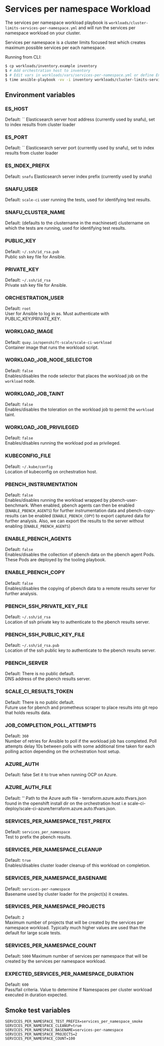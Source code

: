 # Services per namespace Workload

The services per namespace workload playbook is `workloads/cluster-limits-services-per-namespace.yml` and will run the services per namespace workload on your cluster.

Services per namespace is a cluster limits focused test which creates maximum possible services per each namespace.

Running from CLI:

```sh
$ cp workloads/inventory.example inventory
$ # Add orchestration host to inventory
$ # Edit vars in workloads/vars/services-per-namespace.yml or define Environment vars (See below)
$ time ansible-playbook -vv -i inventory workloads/cluster-limits-services-per-namespace.yml
```

## Environment variables

### ES_HOST
Default: ``
Elasticsearch server host address (currently used by snafu), set to index results from cluster loader

### ES_PORT
Default: ``
Elasticsearch server port (currently used by snafu), set to index results from cluster loader

### ES_INDEX_PREFIX
Default: `snafu`
Elasticsearch server index prefix (currently used by snafu)

### SNAFU_USER
Default: `scale-ci`
user running the tests, used for identifying test results.

### SNAFU_CLUSTER_NAME
Default: (defaults to the clustername in the machineset)
clustername on which the tests are running, used for identifying test results.

### PUBLIC_KEY
Default: `~/.ssh/id_rsa.pub`  
Public ssh key file for Ansible.

### PRIVATE_KEY
Default: `~/.ssh/id_rsa`  
Private ssh key file for Ansible.

### ORCHESTRATION_USER
Default: `root`  
User for Ansible to log in as. Must authenticate with PUBLIC_KEY/PRIVATE_KEY.

### WORKLOAD_IMAGE
Default: `quay.io/openshift-scale/scale-ci-workload`  
Container image that runs the workload script.

### WORKLOAD_JOB_NODE_SELECTOR
Default: `false`  
Enables/disables the node selector that places the workload job on the `workload` node.

### WORKLOAD_JOB_TAINT
Default: `false`  
Enables/disables the toleration on the workload job to permit the `workload` taint.

### WORKLOAD_JOB_PRIVILEGED
Default: `false`  
Enables/disables running the workload pod as privileged.

### KUBECONFIG_FILE
Default: `~/.kube/config`  
Location of kubeconfig on orchestration host.

### PBENCH_INSTRUMENTATION
Default: `false`  
Enables/disables running the workload wrapped by pbench-user-benchmark. When enabled, pbench agents can then be enabled (`ENABLE_PBENCH_AGENTS`) for further instrumentation data and pbench-copy-results can be enabled (`ENABLE_PBENCH_COPY`) to export captured data for further analysis. Also, we can export the results to the server without enabling (`ENABLE_PBENCH_AGENTS`)

### ENABLE_PBENCH_AGENTS
Default: `false`  
Enables/disables the collection of pbench data on the pbench agent Pods. These Pods are deployed by the tooling playbook.

### ENABLE_PBENCH_COPY
Default: `false`  
Enables/disables the copying of pbench data to a remote results server for further analysis.

### PBENCH_SSH_PRIVATE_KEY_FILE
Default: `~/.ssh/id_rsa`  
Location of ssh private key to authenticate to the pbench results server.

### PBENCH_SSH_PUBLIC_KEY_FILE
Default: `~/.ssh/id_rsa.pub`  
Location of the ssh public key to authenticate to the pbench results server.

### PBENCH_SERVER
Default: There is no public default.  
DNS address of the pbench results server.

### SCALE_CI_RESULTS_TOKEN
Default: There is no public default.  
Future use for pbench and prometheus scraper to place results into git repo that holds results data.

### JOB_COMPLETION_POLL_ATTEMPTS
Default: `360`  
Number of retries for Ansible to poll if the workload job has completed. Poll attempts delay 10s between polls with some additional time taken for each polling action depending on the orchestration host setup.

### AZURE_AUTH
Default: false
Set it to true when running OCP on Azure.

### AZURE_AUTH_FILE
Default: ''
Path to the Azure auth file - terraform.azure.auto.tfvars.json found in the openshift install dir on the orchestration host i.e scale-ci-deploy/scale-ci-azure/terraform.azure.auto.tfvars.json.

### SERVICES_PER_NAMESPACE_TEST_PREFIX
Default: `services_per_namespace`  
Test to prefix the pbench results.

### SERVICES_PER_NAMESPACE_CLEANUP
Default: `true`  
Enables/disables cluster loader cleanup of this workload on completion.

### SERVICES_PER_NAMESPACE_BASENAME
Default: `services-per-namespace`  
Basename used by cluster loader for the project(s) it creates.

### SERVICES_PER_NAMESPACE_PROJECTS
Default: `2`  
Maximum number of projects that will be created by the services per namespace workload. Typically much higher values are used than the default for large scale tests.

### SERVICES_PER_NAMESPACE_COUNT
Default: `5000`
Maximum number of services per namespace that will be created by the services per namespace workload.

### EXPECTED_SERVICES_PER_NAMESPACE_DURATION
Default: `600`  
Pass/fail criteria. Value to determine if Namespaces per cluster workload executed in duration expected.

## Smoke test variables

```
SERVICES_PER_NAMESPACE_TEST_PREFIX=services_per_namespace_smoke
SERVICES_PER_NAMESPACE_CLEANUP=true
SERVICES_PER_NAMESPACE_BASENAME=services-per-namespace
SERVICES_PER_NAMESPACE_PROJECTS=2
SERVICES_PER_NAMESPACE_COUNT=100
```
